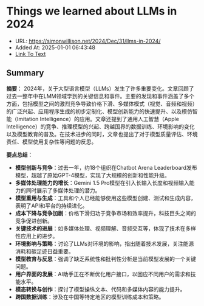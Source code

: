 # Things we learned about LLMs in 2024
- URL: https://simonwillison.net/2024/Dec/31/llms-in-2024/
- Added At: 2025-01-01 06:43:48
- [Link To Text](2025-01-01-things-we-learned-about-llms-in-2024_raw.md)

## Summary
**摘要**：
2024年，关于大型语言模型（LLMs）发生了许多重要变化。文章回顾了过去一整年中在LMM领域学到的关键信息和事件。主要的发现和事件涵盖了多个方面，包括模型之间的激烈竞争导致价格下滑、多媒体模式（视觉、音频和视频）的广泛兴起、应用程序生成的初步定制化、模型创新能力的快速提升、以及模仿智能（Imitation Intelligence）的应用。文章还提到了通用人工智慧（Apple Intelligence）的竞争、推理模型的兴起、跨越国界的数据训练、环境影响的变化以及模型教育的普及。在技术进步的同时，文章也提出了对于模型质量评估、环境责任、模型使用复杂性等问题的反思。

**要点总结**：
- **模型创新与竞争**：过去一年，约18个组织在Chatbot Arena Leaderboard发布模型，超越了原始GPT-4模型，实现了大规模的创新和性能升级。
- **多媒体处理能力的增长**：Gemini 1.5 Pro模型在引入长输入长度和视频输入能力的同时展示了多媒体处理的潜力。
- **模型重用与生成**：工具和个人已经能够使用这些模型创建、测试和生成内容，表明了API和平台的持续进化。
- **成本下降与竞争加剧**：价格下滑归功于竞争市场和效率提升，科技巨头之间的竞争促进创新。
- **关键技术的进展**：如多媒体处理、视频理解、音频交互等，体现了技术在多样性应用上的进步。
- **环境影响与策略**：讨论了LLMs对环境的影响，指出随着技术发展，关注能源消耗和碳足迹日益重要。
- **模型教育与反思**：强调了缺乏系统性和批判性分析是当前模型发展的一个关键问题。
- **用户界面的发展**：AI助手正在不断优化用户接口，以回应不同用户的需求和技能水平。
- **模态转换与创作**：探讨了模型操纵文本、代码和多媒体内容的能力提升。
- **跨国数据训练**：涉及在中国等特定地区的模型训练成本和策略。
